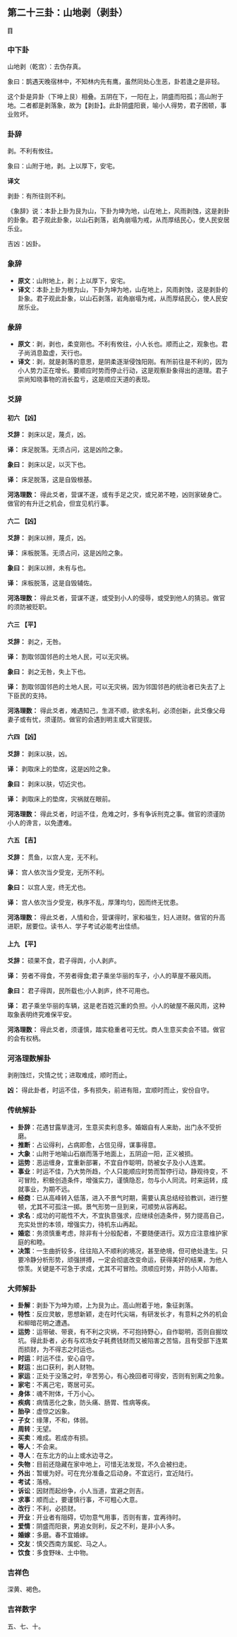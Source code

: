 ## 第二十三卦：山地剥（剥卦）

<div class="hexagrams">䷖</div>

### 中下卦

山地剥（乾宫）：去伪存真。

象曰：鹊遇天晚宿林中，不知林内先有鹰，虽然同处心生恶，卦若逢之是非轻。

这个卦是异卦（下坤上艮）相叠。五阴在下，一阳在上，阴盛而阳孤；高山附于地。二者都是剥落象，故为【剥卦】。此卦阴盛阳衰，喻小人得势，君子困顿，事业败坏。

### 卦辞

剥。不利有攸往。

象曰：山附于地，剥。上以厚下，安宅。

**译文**

剥卦：有所往则不利。

《象辞》说：本卦上卦为艮为山，下卦为坤为地，山在地上，风雨剥蚀，这是剥卦的卦象。君子观此卦象，以山石剥落，岩角崩塌为戒，从而厚结民心，使人民安居乐业。

吉凶：凶卦。

### 象辞

- **原文**：山附地上，剥；上以厚下，安宅。
- **译文**：本卦上卦为根为山，下卦为坤为地，山在地上，风雨剥蚀，这是剥卦的卦象。君子观此卦象，以山石剥落，岩角崩塌为戒，从而厚结民心，使人民安居乐业。

### 彖辞

- **原文**：剥，剥也，柔变刚也。不利有攸往，小人长也。顺而止之，观象也。君子尚消息盈虚，天行也。
- **译文**：剥，就是剥落的意思，是阴柔逐渐侵蚀阳刚。有所前往是不利的，因为小人势力正在增长。要顺应时势而停止行动，这是观察卦象得出的道理。君子崇尚知晓事物的消长盈亏，这是顺应天道的表现。

### 爻辞

#### 初六 【凶】

**爻辞：** 剥床以足，蔑贞，凶。

**译：** 床足脱落。无须占问，这是凶险之象。

**象曰：** 剥床以足，以灭下也。

**译：** 床足脱落，这是自毁根基。

**河洛理数：** 得此爻者，营谋不遂，或有手足之灾，或兄弟不睦，凶则家破身亡。做官的有升迁之机会，但宜见机行事。

#### 六二 【凶】

**爻辞：** 剥床以辨，蔑贞，凶。

**译：** 床板脱落。无须占问，这是凶险之象。

**象曰：** 剥床以辨，未有与也。

**译：** 床板脱落，这是自毁辅佐。

**河洛理数：** 得此爻者，营谋不遂，或受到小人的侵辱，或受到他人的猜忌。做官的须防被贬职。

#### 六三 【平】

**爻辞：** 剥之，无咎。

**译：** 割取邻国邻邑的土地人民，可以无灾祸。

**象曰：** 剥之无咎，失上下也。

**译：** 割取邻国邻邑的土地人民，可以无灾祸，因为邻国邻邑的统治者已失去了上下臣民的支持。

**河洛理数：** 得此爻者，难遇知己，生涯不顺，欲求名利，必须创新，此爻像父母妻子或有忧，须谨防。做官的会遇到明主或大官提拔。

#### 六四 【凶】

**爻辞：** 剥床以肤，凶。

**译：** 剥取床上的垫席，这是凶险之象。

**象曰：** 剥床以肤，切近灾也。

**译：** 剥取床上的垫席，灾祸就在眼前。

**河洛理数：** 得此爻者，时运不佳，危难之时，多有争诉刑克之事。做官的须谨防小人的谗言，以免遭难。

#### 六五 【吉】

**爻辞：** 贯鱼，以宫人宠，无不利。

**译：** 宫人依次当夕受宠，无所不利。

**象曰：** 以宫人宠，终无尤也。

**译：** 宫人依次当夕受宠，秩序不乱，厚薄均匀，因而终无忧患。

**河洛理数：** 得此爻者，人情和合，营谋得时，家和福生，妇人进财。做官的升高进职，居要位。读书人、学子考试必能考出佳绩。

#### 上九 【平】

**爻辞：** 硕果不食，君子得舆，小人剥庐。

**译：** 劳者不得食，不劳者得食;君子乘坐华丽的车子，小人的草屋不蔽风雨。

**象曰：** 君子得舆，民所载也;小人剥庐，终不可用也。

**译：** 君子乘坐华丽的车辆，这是老百姓沉重的负担。小人的破屋不蔽风雨，这种取象表明终究难保平安。

**河洛理数：** 得此爻者，须谨慎，踏实稳重者可无忧。商人生意买卖会不错。做官的会有权柄。

### 河洛理数解卦

剥削蚀烂，灾情之忧；进取难成，顺时而止。

**凶：** 得此卦者，时运不佳，多有损失，前进有阻，宜顺时而止，安份自守。

### 传统解卦

- **卦辞**：花遇甘露旱逢河，生意买卖利息多。婚姻自有人来助，出门永不受折磨。
- **推断**：占讼得利，占病即愈，占信见得，谋事得意。
- **大象**：山附于地喻山石崩而落于地面上，五阴迫一阳，正义被损。
- **运势**：恶运缠身，宜重新部署，不宜自作聪明，防被女子及小人连累。
- **事业**：时运不佳，乃大势所趋，个人只能顺应时势而暂停行动，静观待变，不可冒险，积极创造条件，增强实力，谨慎隐忍，勿与小人同流。时来运转，成就事业，为期不远。
- **经商**：已从高峰转入低落，进入不景气时期，需要认真总结经验教训，进行整顿，尤其不可孤注一掷。景气形势一旦到来，可顺势从容再起。
- **求名**：成功的可能性不大，不宜执意强求，应继续创造条件，努力提高自己，充实处世的本领，增强实力，待机东山再起。
- **婚恋**：务须慎重考虑，除非有十分般配者，不要随便进行。双方应注意维护家庭的和睦。
- **决策**：一生曲折较多，往往陷入不顺利的境况，甚至绝境，但可绝处逢生。只要冷静分析形势，顽强拼搏，一定会彻底改变命运，获得美好的结果，为他人惊羡。关键是不可急于求成，尤其不可冒险。须顺应时势，并防小人陷害。

### 大师解卦

- **卦解**：剥卦下为坤为顺，上为艮为止。高山附着于地，象征剥落。
- **特性**：反应灵敏，思想新颖，走在时代尖端，有研发长才，有意料之外的机会和柳暗花明之遭遇。
- **运势**：运带破、带衰，有不利之灾祸，不可抱持野心，自作聪明，否则自掘坟坑。得此卦者，必有与欢场女子耗费钱财而又被陷害之苦恼，且有受部下连累而损财，为不得志之时运也。
- **时运**：时运不佳，安心自守。
- **财运**：出口获利，剥人财物。
- **家运**：正处于没落之时，辛苦劳心，有心挽回者可得安，否则有别离之险象。
- **家宅**：不离己宅，寄居可买。
- **身体**：魂不附体，千万小心。
- **疾病**：病情恶化之象，防头痛、肠胃、性病等疾。
- **胎孕**：虚惊之凶象。
- **子女**：缘薄，不和，体弱。
- **周转**：无望。
- **买卖**：难成。若成亦有损。
- **等人**：不会来。
- **寻人**：在东北方的山上或水边寻之。
- **失物**：目前还隐藏在家中地上，可惜无法发现，不久会被扫走。
- **外出**：暂缓为好。可在充分准备之后动身。不宜远行，宜近陆行。
- **考试**：落榜。
- **诉讼**：因财而起纷争，小人当道，宜避之则吉。
- **求事**：顺而止，要谨慎行事，不可粗心大意。
- **改行**：不利，必损财。
- **开业**：开业者有阻碍，切勿意气用事，否则有害，宜再待时。
- **爱情**：阴盛而阳衰，男追女则利，反之不利，是非小人多。 
- **婚嫁**：多磨。春不宜婚嫁。
- **交友**：慎交西南方属蛇、马之人。
- **饮食**：多食野味、土中物。

### 吉祥色

深黄、褐色。

### 吉祥数字

五、七、十。